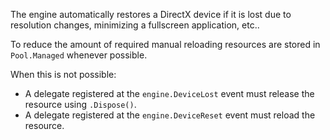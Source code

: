The engine automatically restores a DirectX device if it is lost due to resolution changes, minimizing a fullscreen application, etc..

To reduce the amount of required manual reloading resources are stored in `Pool.Managed` whenever possible.

When this is not possible:

  * A delegate registered at the `engine.DeviceLost` event must release the resource using `.Dispose()`.
  * A delegate registered at the `engine.DeviceReset` event must reload the resource.
